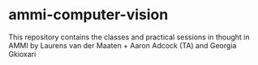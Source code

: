 # ammi-computer-vision
This repository contains the classes and practical sessions in thought in AMMI by Laurens van der Maaten + Aaron Adcock (TA) and Georgia Gkioxari 

